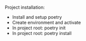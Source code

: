 Project installation:
* Install and setup poetry
* Create environment and activate
* In project root: poetry init
* In project root: poetry install
